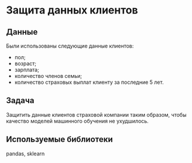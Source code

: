 #  Защита данных клиентов
## Данные
Были использованы следующие данные клиентов:
- пол;
- возраст;
- зарплата;
- количество членов семьи;
- количество страховых выплат клиенту за последние 5 лет.
## Задача
Защитить данные клиентов страховой компании таким образом, чтобы качество моделей машинного обучения не ухудшилось.
## Используемые библиотеки
pandas, sklearn